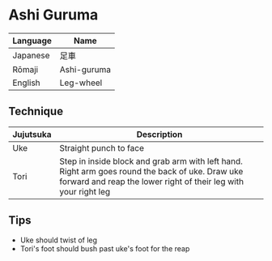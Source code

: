 # Ashi Guruma

Language | Name
-|-
Japanese | 足車
Rōmaji | Ashi-guruma
English | Leg-wheel

## Technique
Jujutsuka | Description
-|-
Uke | Straight punch to face
Tori | Step in inside block and grab arm with left hand. Right arm goes round the back of uke. Draw uke forward and reap the lower right of their leg with your right leg

## Tips
* Uke should twist of leg
* Tori's foot should bush past uke's foot for the reap




